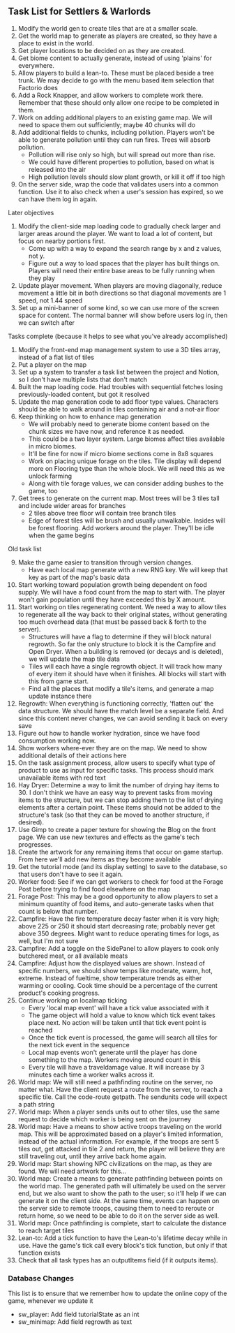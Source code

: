 ## Task List for Settlers & Warlords

1.  Modify the world gen to create tiles that are at a smaller scale.
2.  Get the world map to generate as players are created, so they have a place to exist in the world.
3.  Get player locations to be decided on as they are created.
4.  Get biome content to actually generate, instead of using 'plains' for everywhere.
5.  Allow players to build a lean-to. These must be placed beside a tree trunk. We may decide to go with the menu based item selection that Factorio does
6.  Add a Rock Knapper, and allow workers to complete work there. Remember that these should only allow one recipe to be completed in them.
7.  Work on adding additional players to an existing game map. We will need to space them out sufficiently; maybe 40 chunks will do
8.  Add additional fields to chunks, including pollution. Players won't be able to generate pollution until they can run fires. Trees will absorb pollution.
    -   Pollution will rise only so high, but will spread out more than rise.
    -   We could have different properties to pollution, based on what is released into the air
    -   High pollution levels should slow plant growth, or kill it off if too high
9.  On the server side, wrap the code that validates users into a common function. Use it to also check when a user's session has expired, so we can have them log in again.

Later objectives

1.  Modify the client-side map loading code to gradually check larger and larger areas around the player. We want to load a lot of content, but focus on nearby portions first.
    -   Come up with a way to expand the search range by x and z values, not y.
    -   Figure out a way to load spaces that the player has built things on. Players will need their entire base areas to be fully running when they play
2.  Update player movement. When players are moving diagonally, reduce movement a little bit in both directions so that diagonal movements are 1 speed, not 1.44 speed
3.  Set up a mini-banner of some kind, so we can use more of the screen space for content. The normal banner will show before users log in, then we can switch after

Tasks complete (because it helps to see what you've already accomplished)

1.  Modify the front-end map management system to use a 3D tiles array, instead of a flat list of tiles
2.  Put a player on the map
3.  Set up a system to transfer a task list between the project and Notion, so I don't have multiple lists that don't match
4.  Built the map loading code. Had troubles with sequential fetches losing previously-loaded content, but got it resolved
5.  Update the map generation code to add floor type values. Characters should be able to walk around in tiles containing air and a not-air floor
6.  Keep thinking on how to enhance map generation
    -   We will probably need to generate biome content based on the chunk sizes we have now, and reference it as needed.
    -   This could be a two layer system. Large biomes affect tiles available in micro biomes.
    -   It'll be fine for now if micro biome sections come in 8x8 squares
    -   Work on placing unique forage on the tiles. Tile display will depend more on Flooring type than the whole block. We will need this as we unlock farming
    -   Along with tile forage values, we can consider adding bushes to the game, too
7.  Get trees to generate on the current map. Most trees will be 3 tiles tall and include wider areas for branches
    -   2 tiles above tree floor will contain tree branch tiles
    -   Edge of forest tiles will be brush and usually unwalkable. Insides will be forest flooring. Add workers around the player. They'll be idle when the game begins

Old task list

9.  Make the game easier to transition through version changes.
    -   Have each local map generate with a new RNG key. We will keep that key as part of the map's basic data
10. Start working toward population growth being dependent on food supply. We will have a food count from the map to start with. The player won't gain population until they have exceeded this by X amount.
11. Start working on tiles regenerating content. We need a way to allow tiles to regenerate all the way back to their original states, without generating too much overhead data (that must be passed back & forth to the server).
    -   Structures will have a flag to determine if they will block natural regrowth. So far the only structure to block it is the Campfire and Open Dryer. When a building is removed (or decays and is deleted), we will update the map tile data
    -   Tiles will each have a single regrowth object. It will track how many of every item it should have when it finishes. All blocks will start with this from game start.
    -   Find all the places that modify a tile's items, and generate a map update instance there
12. Regrowth: When everything is functioning correctly, 'flatten out' the data structure. We should have the match level be a separate field. And since this content never changes, we can avoid sending it back on every save
13. Figure out how to handle worker hydration, since we have food consumption working now.
14. Show workers where-ever they are on the map. We need to show additional details of their actions here
15. On the task assignment process, allow users to specify what type of product to use as input for specific tasks. This process should mark unavailable items with red text
16. Hay Dryer: Determine a way to limit the number of drying hay items to 30. I don't think we have an easy way to prevent tasks from moving items to the structure, but we can stop adding them to the list of drying elements after a certain point. These items should not be added to the structure's task (so that they can be moved to another structure, if desired).
17. Use Gimp to create a paper texture for showing the Blog on the front page. We can use new textures and effects as the game's tech progresses.
18. Create the artwork for any remaining items that occur on game startup. From here we'll add new items as they become available
19. Get the tutorial mode (and its display setting) to save to the database, so that users don't have to see it again.
20. Worker food: See if we can get workers to check for food at the Forage Post before trying to find food elsewhere on the map
21. Forage Post: This may be a good opportunity to allow players to set a minimum quantity of food items, and auto-generate tasks when that count is below that number.
22. Campfire: Have the fire temperature decay faster when it is very high; above 225 or 250 it should start decreasing rate; probably never get above 350 degrees. Might want to reduce operating times for logs, as well, but I'm not sure
23. Campfire: Add a toggle on the SidePanel to allow players to cook only butchered meat, or all available meats
24. Campfire: Adjust how the displayed values are shown. Instead of specific numbers, we should show temps like moderate, warm, hot, extreme. Instead of fueltime, show temperature trends as either warming or cooling. Cook time should be a percentage of the current product's cooking progress.
25. Continue working on localmap ticking
    -   Every 'local map event' will have a tick value associated with it
    -   The game object will hold a value to know which tick event takes place next. No action will be taken until that tick event point is reached
    -   Once the tick event is processed, the game will search all tiles for the next tick event in the sequence
    -   Local map events won't generate until the player has done something to the map. Workers moving around count in this
    -   Every tile will have a traveldamage value. It will increase by 3 minutes each time a worker walks across it.
26. World map: We will still need a pathfinding routine on the server, no matter what. Have the client request a route from the server, to reach a specific tile. Call the code-route getpath. The sendunits code will expect a path string
27. World map: When a player sends units out to other tiles, use the same request to decide which worker is being sent on the journey
28. World map: Have a means to show active troops traveling on the world map. This will be approximated based on a player's limited information, instead of the actual information. For example, if the troops are sent 5 tiles out, get attacked in tile 2 and return, the player will believe they are still traveling out, until they arrive back home again.
29. World map: Start showing NPC civilizations on the map, as they are found. We will need artwork for this...
30. World map: Create a means to generate pathfinding between points on the world map. The generated path will ultimately be used on the server end, but we also want to show the path to the user; so it'll help if we can generate it on the client side. At the same time, events can happen on the server side to remote troops, causing them to need to reroute or return home, so we need to be able to do it on the server side as well.
31. World map: Once pathfinding is complete, start to calculate the distance to reach target tiles
32. Lean-to: Add a tick function to have the Lean-to's lifetime decay while in use. Have the game's tick call every block's tick function, but only if that function exists
33. Check that all task types has an outputItems field (if it outputs items).

### Database Changes

This list is to ensure that we remember how to update the online copy of the game, whenever we update it

-   sw_player: Add field tutorialState as an int
-   sw_minimap: Add field regrowth as text
